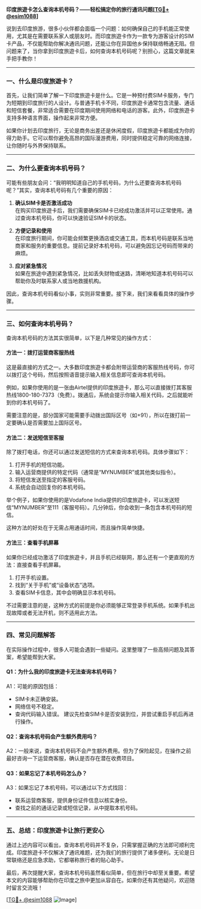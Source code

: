 **印度旅遊卡怎么查询本机号码？——轻松搞定你的旅行通讯问题[[TG💪+ @esim1088](https://t.me/s/esim1088)]**

说到去印度旅游，很多小伙伴都会面临一个问题：如何确保自己的手机能正常使用，尤其是在需要联系家人或朋友时。而印度旅遊卡作为一款专为游客设计的SIM卡产品，不仅能帮助你解决通讯问题，还能让你在异国他乡保持联络畅通无阻。但问题来了，当你拿到印度旅遊卡后，如何查询本机号码呢？别担心，这篇文章就来手把手教你！

---

### **一、什么是印度旅遊卡？**
首先，让我们简单了解一下印度旅遊卡是什么。它是一种预付费SIM卡服务，专门为短期到印度旅行的人设计。与普通手机卡不同，印度旅遊卡通常包含流量、通话和短信套餐，非常适合需要在印度期间使用网络和电话的游客。此外，印度旅遊卡支持多种语言界面，操作起来非常方便。

如果你计划去印度旅行，无论是商务出差还是休闲度假，印度旅遊卡都能成为你的得力助手。它可以帮你避免高昂的国际漫游费用，同时提供稳定可靠的网络连接，让你随时与外界保持联系。

---

### **二、为什么要查询本机号码？**
可能有些朋友会问：“我明明知道自己的手机号码，为什么还要查询本机号码呢？”其实，查询本机号码有几个重要的原因：

1. **确认SIM卡是否激活成功**  
   在购买印度旅遊卡后，我们需要确保SIM卡已经成功激活并可以正常使用。通过查询本机号码，你可以快速验证SIM卡的状态。

2. **方便记录和使用**  
   在印度旅行期间，你可能会频繁更换酒店或交通工具，而本机号码是联系当地商家和服务的重要信息。提前记录好本机号码，可以避免因忘记号码而带来的麻烦。

3. **应对紧急情况**  
   如果在旅途中遇到紧急情况，比如丢失财物或迷路，清晰地知道本机号码可以帮助你及时联系家人或当地救援机构。

因此，查询本机号码看似小事，实则非常重要。接下来，我们来看看具体的操作步骤。

---

### **三、如何查询本机号码？**
查询本机号码的方法其实很简单，以下是几种常见的操作方式：

#### **方法一：拨打运营商客服热线**
这是最直接的方式之一。大多数印度旅遊卡都会附带运营商的客服热线号码，你可以拨打这个号码，然后按照语音提示输入相关信息即可查询本机号码。

例如，如果你使用的是一张由Airtel提供的印度旅遊卡，那么可以直接拨打其客服热线1800-180-7373（免费）。拨通后，系统会提示你输入相关代码，之后就能听到你的本机号码了。

需要注意的是，部分国家可能需要手动拨出国际区号（如+91），所以在拨打前一定要确认是否需要加上国际区号。

#### **方法二：发送短信至客服**
除了拨打电话，你还可以通过发送短信的方式来查询本机号码。具体步骤如下：

1. 打开手机的短信功能。
2. 输入运营商提供的特定代码（通常是“MYNUMBER”或其他类似指令）。
3. 将短信发送至指定的客服号码。
4. 系统会自动回复你的本机号码。

举个例子，如果你使用的是Vodafone India提供的印度旅遊卡，可以发送短信“MYNUMBER”至111（客服号码）。几分钟后，你会收到一条包含本机号码的短信。

这种方法的好处在于无需占用通话时间，而且操作简单快捷。

#### **方法三：查看手机屏幕**
如果你已经成功激活了印度旅遊卡，并且手机已经联网，那么还有一个更直观的方法：直接查看手机屏幕。

1. 打开手机设置。
2. 找到“关于手机”或“设备状态”选项。
3. 查看SIM卡信息，其中会明确显示本机号码。

不过需要注意的是，这种方式的前提是你必须能够正常登录手机系统。如果手机出现故障或者无法开机，则不适用此方法。

---

### **四、常见问题解答**
在实际操作过程中，很多人可能会遇到一些疑问。这里整理了一些高频问题及其答案，希望能帮到大家。

#### **Q1：为什么我的印度旅遊卡无法查询本机号码？**
A1：可能的原因包括：
- SIM卡未正确安装。
- 网络信号不稳定。
- 查询代码输入错误。
建议先检查SIM卡是否安装到位，并尝试重启手机后再进行操作。

#### **Q2：查询本机号码会产生额外费用吗？**
A2：一般来说，查询本机号码不会产生额外费用。但为了保险起见，在操作之前最好咨询一下运营商客服，确认是否存在潜在收费项目。

#### **Q3：如果忘记了本机号码怎么办？**
A3：如果忘记了本机号码，可以通过以下方式找回：
- 联系运营商客服，提供身份证件信息以核实身份。
- 查找之前的通话记录或短信记录，从中提取本机号码。

---

### **五、总结：印度旅遊卡让旅行更安心**
通过上述内容可以看出，查询本机号码并不复杂，只需掌握正确的方法即可顺利完成。印度旅遊卡不仅解决了通讯难题，还为我们的旅行提供了诸多便利。无论是日常联络还是应急求助，它都堪称旅行者的贴心助手。

最后，再次提醒大家，查询本机号码虽然看似简单，但在旅行中却至关重要。希望本文的内容能够帮助你在印度之旅中更加从容自在。如果你还有其他疑问，欢迎随时留言交流哦！

[[TG💪+ @esim1088](https://t.me/s/esim1088) ![Image](https://i.postimg.cc/4NQfJmqS/Snipaste-2025-05-13-00-14-12.png)]